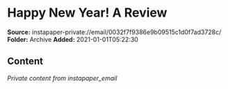 # Happy New Year! A Review

**Source:** instapaper-private://email/0032f7f9386e9b09515c1d0f7ad3728c/
**Folder:** Archive
**Added:** 2021-01-01T05:22:30




## Content
*Private content from instapaper_email*
